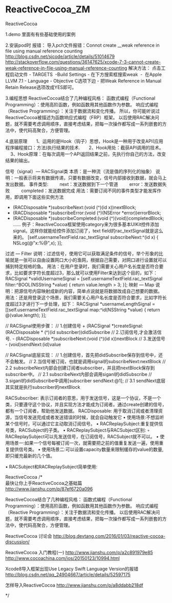 # ReactiveCocoa_ZM


ReactiveCocoa


1.demo 里面有有些基础使用的案例

2.安装pod时 报错：
导入pch文件报错：Connot create __weak reference in file using manual reference counting   
http://blog.csdn.net/sjcode/article/details/51014679
http://stackoverflow.com/questions/36147625/xcode-7-3-cannot-create-weak-reference-in-file-using-manual-reference-counting
解决方法：
点击工程启动文件 - TARGETS  -Build Settings - 在下方搜索框搜索weak  -  在Apple LLVM 7.1 - Language - Objective C选项下边 - 把Weak Reference in Manual Retain Release选项改成YES即可。


3.编程思想
ReactiveCocoa结合了几种编程风格：
函数式编程（Functional Programming）：使用高阶函数，例如函数用其他函数作为参数。
响应式编程（Reactive Programming）：关注于数据流和变化传播。
所以，你可能听说过ReactiveCocoa被描述为函数响应式编程（FRP）框架。
以后使用RAC解决问题，就不需要考虑调用顺序，直接考虑结果，把每一次操作都写成一系列嵌套的方法中，使代码高聚合，方便管理。

4.底层原理
      1、运用的是Hook（钩子）思想，Hook是一种用于改变API(应用程序编程接口：方法)执行结果的技术.
      2、Hook用处：截获API调用的技术。
      3、Hook原理：在每次调用一个API返回结果之前，先执行你自己的方法，改变结果的输出。


信号（signal）— RACSignal类
本质：是一种流（流是值的序列化的抽象）
说明：一般表示将来有数据传递，只要有数据改变，信号内部接收到数据，就会马上发出数据。
事件类型:
        next：发送数据到下一个管道
        error：发送数据失败
        completed：发送数据完成
用法：需要订阅不同的事件类型才能发挥作用，即调用下面这些实例方法
- (RACDisposable *)subscribeNext:(void (^)(id x))nextBlock;
- (RACDisposable *)subscribeError:(void (^)(NSError *error))errorBlock;
- (RACDisposable *)subscribeCompleted:(void (^)(void))completedBlock;
......
例子：ReactiveCocoa框架使用category来为很多基本UIKit控件添加signal。这样你就能给控件添加订阅了，text field的rac_textSignal就是这么来的。
[self.usernameTextField.rac_textSignal subscribeNext:^(id x) {
NSLog(@"x:%@",x);
}];

过滤 — Filter
说明：过滤信号，使用它可以获取满足条件的信号，举个形象的比喻就是一张可以自由设置网口大小的渔网，根据自己需要，对网口进行设置就可以捕到特定规格的鱼。
用法：在用户登录时，我们需要关心用户名长度是否符合要求，比如要求字符长度超过3，那么就可以使用Filter来达到这个目的，如下：
RACSignal *validUsernameSignal =
[self.usernameTextField.rac_textSignal filter:^BOOL(NSString *value) {
return value.length > 3;
}];
映射 — Map
说明：把源信号内容映射成新的内容，简单点说就是将数据改成自己想要的数据。
用法：还是用登录这个场景，我们需要关心用户名长度是否符合要求，比如字符长度超过3才进行下一步处理，如下：
RACSignal *usernameLengthSignal =
[[self.usernameTextField.rac_textSignal map:^id(NSString *value) {
return @(value.length);
}];




// RACSignal使用步骤：
// 1.创建信号 + (RACSignal *)createSignal:(RACDisposable * (^)(id<RACSubscriber> subscriber))didSubscribe
// 2.订阅信号,才会激活信号. - (RACDisposable *)subscribeNext:(void (^)(id x))nextBlock
// 3.发送信号 - (void)sendNext:(id)value

// RACSignal底层实现：
// 1.创建信号，首先把didSubscribe保存到信号中，还不会触发。
// 2.当信号被订阅，也就是调用signal的subscribeNext:nextBlock
// 2.2 subscribeNext内部会创建订阅者subscriber，并且把nextBlock保存到subscriber中。
// 2.1 subscribeNext内部会调用siganl的didSubscribe
// 3.siganl的didSubscribe中调用[subscriber sendNext:@1];
// 3.1 sendNext底层其实就是执行subscriber的nextBlock


RACSubscriber: 表示订阅者的意思，用于发送信号，这是一个协议，不是一个类，只要遵守这个协议，并且实现方法才能成为订阅者。通过create创建的信号，都有一个订阅者，帮助他发送数据。
RACDisposable: 用于取消订阅或者清理资源，当信号发送完成或者发送错误的时候，就会自动触发它
•	使用场景:不想监听某个信号时，可以通过它主动取消订阅信号。
•	RACReplaySubject:重复提供信号类，RACSubject的子类。
•	RACReplaySubject与RACSubject区别:
◦	RACReplaySubject可以先发送信号，在订阅信号，RACSubject就不可以。
•	使用场景一:如果一个信号每被订阅一次，就需要把之前的值重复发送一遍，使用重复提供信号类。
•	使用场景二:可以设置capacity数量来限制缓存的value的数量,即只缓充最新的几个值。

•	RACSubject和RACReplaySubject简单使用:



ReactiveCocoa
/*  
最快让你上手ReactiveCocoa之基础篇
http://www.jianshu.com/p/87ef6720a096

ReactiveCocoa结合了几种编程风格：
函数式编程（Functional Programming）：使用高阶函数，例如函数用其他函数作为参数。
响应式编程（Reactive Programming）：关注于数据流和变化传播。
以后使用RAC解决问题，就不需要考虑调用顺序，直接考虑结果，把每一次操作都写成一系列嵌套的方法中，使代码高聚合，方便管理。


ReactiveCocoa 讨论会
http://blog.devtang.com/2016/01/03/reactive-cocoa-discussion/

ReactiveCocoa 入门教程(一)
http://www.jianshu.com/p/a2c891979e85
http://www.cocoachina.com/ios/20150123/10994.html

Xcode8导入框架出现Use Legacy Swift Language Version的报错
http://blog.csdn.net/qq_24904667/article/details/52597175

怎样导入ReactiveCocoa
http://www.jianshu.com/p/a8ddabb218df

*/


